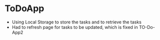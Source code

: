 # ToDoApp
- Using Local Storage to store the tasks and to retrieve the tasks
- Had to refresh page for tasks to be updated, which is fixed in TO-Do-App2
